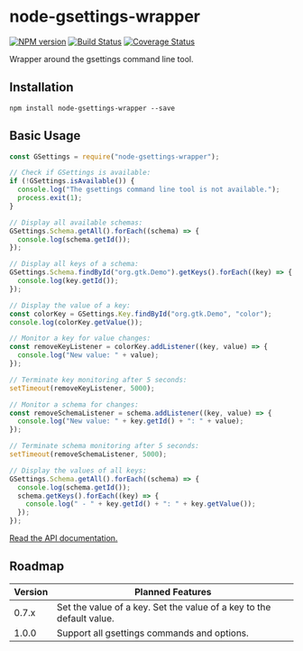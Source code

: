 # node-gsettings-wrapper

[![NPM version](https://img.shields.io/npm/v/node-gsettings-wrapper.svg)](https://www.npmjs.com/package/node-gsettings-wrapper)
[![Build Status](https://travis-ci.org/SebastianSchmidt/node-gsettings-wrapper.svg?branch=master)](https://travis-ci.org/SebastianSchmidt/node-gsettings-wrapper)
[![Coverage Status](https://coveralls.io/repos/github/SebastianSchmidt/node-gsettings-wrapper/badge.svg?branch=master)](https://coveralls.io/github/SebastianSchmidt/node-gsettings-wrapper?branch=master)

Wrapper around the gsettings command line tool.


## Installation

```
npm install node-gsettings-wrapper --save
```


## Basic Usage

```javascript
const GSettings = require("node-gsettings-wrapper");

// Check if GSettings is available:
if (!GSettings.isAvailable()) {
  console.log("The gsettings command line tool is not available.");
  process.exit(1);
}

// Display all available schemas:
GSettings.Schema.getAll().forEach((schema) => {
  console.log(schema.getId());
});

// Display all keys of a schema:
GSettings.Schema.findById("org.gtk.Demo").getKeys().forEach((key) => {
  console.log(key.getId());
});

// Display the value of a key:
const colorKey = GSettings.Key.findById("org.gtk.Demo", "color");
console.log(colorKey.getValue());

// Monitor a key for value changes:
const removeKeyListener = colorKey.addListener((key, value) => {
  console.log("New value: " + value);
});

// Terminate key monitoring after 5 seconds:
setTimeout(removeKeyListener, 5000);

// Monitor a schema for changes:
const removeSchemaListener = schema.addListener((key, value) => {
  console.log("New value: " + key.getId() + ": " + value);
});

// Terminate schema monitoring after 5 seconds:
setTimeout(removeSchemaListener, 5000);

// Display the values of all keys:
GSettings.Schema.getAll().forEach((schema) => {
  console.log(schema.getId());
  schema.getKeys().forEach((key) => {
    console.log(" - " + key.getId() + ": " + key.getValue());
  });
});
```

[Read the API documentation.](docs/api/index.md)


## Roadmap

| Version   | Planned Features                                                     |
|-----------|----------------------------------------------------------------------|
| 0.7.x     | Set the value of a key. Set the value of a key to the default value. |
| 1.0.0     | Support all gsettings commands and options.                          |

